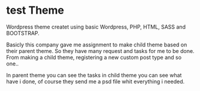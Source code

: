 # test Theme
Wordpress theme createt using basic Wordpress, PHP, HTML, SASS and BOOTSTRAP.

Basicly this company gave me assignment to make child theme based on their parent theme. 
So they have many request and tasks for me to be done. 
From making a child theme, registering a new custom post type and so one..

In parent theme you can see the tasks in child theme you can see what have i done, of course they send me a psd file whit everything i needed.

